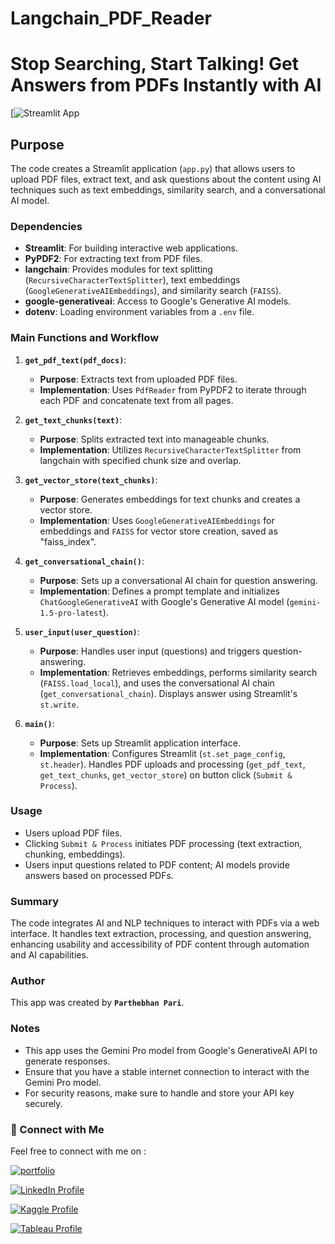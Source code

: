 # **Langchain_PDF_Reader**

# **Stop Searching, Start Talking! Get Answers from PDFs Instantly with AI**

[![Streamlit App](https://langchainragpdfreaderappfaiss-myfsbfmgvenjnyczran4ch.streamlit.app/)

## Purpose

The code creates a Streamlit application (`app.py`) that allows users to upload PDF files, extract text, and ask questions about the content using AI techniques such as text embeddings, similarity search, and a conversational AI model.

### Dependencies

- **Streamlit**: For building interactive web applications.
- **PyPDF2**: For extracting text from PDF files.
- **langchain**: Provides modules for text splitting (`RecursiveCharacterTextSplitter`), text embeddings (`GoogleGenerativeAIEmbeddings`), and similarity search (`FAISS`).
- **google-generativeai**: Access to Google's Generative AI models.
- **dotenv**: Loading environment variables from a `.env` file.

### Main Functions and Workflow

1. **`get_pdf_text(pdf_docs)`**:
   - **Purpose**: Extracts text from uploaded PDF files.
   - **Implementation**: Uses `PdfReader` from PyPDF2 to iterate through each PDF and concatenate text from all pages.

2. **`get_text_chunks(text)`**:
   - **Purpose**: Splits extracted text into manageable chunks.
   - **Implementation**: Utilizes `RecursiveCharacterTextSplitter` from langchain with specified chunk size and overlap.

3. **`get_vector_store(text_chunks)`**:
   - **Purpose**: Generates embeddings for text chunks and creates a vector store.
   - **Implementation**: Uses `GoogleGenerativeAIEmbeddings` for embeddings and `FAISS` for vector store creation, saved as "faiss_index".

4. **`get_conversational_chain()`**:
   - **Purpose**: Sets up a conversational AI chain for question answering.
   - **Implementation**: Defines a prompt template and initializes `ChatGoogleGenerativeAI` with Google's Generative AI model (`gemini-1.5-pro-latest`).

5. **`user_input(user_question)`**:
   - **Purpose**: Handles user input (questions) and triggers question-answering.
   - **Implementation**: Retrieves embeddings, performs similarity search (`FAISS.load_local`), and uses the conversational AI chain (`get_conversational_chain`). Displays answer using Streamlit's `st.write`.

6. **`main()`**:
   - **Purpose**: Sets up Streamlit application interface.
   - **Implementation**: Configures Streamlit (`st.set_page_config`, `st.header`). Handles PDF uploads and processing (`get_pdf_text`, `get_text_chunks`, `get_vector_store`) on button click (`Submit & Process`).

### Usage

- Users upload PDF files.
- Clicking `Submit & Process` initiates PDF processing (text extraction, chunking, embeddings).
- Users input questions related to PDF content; AI models provide answers based on processed PDFs.

### Summary

The code integrates AI and NLP techniques to interact with PDFs via a web interface. It handles text extraction, processing, and question answering, enhancing usability and accessibility of PDF content through automation and AI capabilities.


### Author

This app was created by **`Parthebhan Pari`**.

### Notes

- This app uses the Gemini Pro model from Google's GenerativeAI API to generate responses.
- Ensure that you have a stable internet connection to interact with the Gemini Pro model.
- For security reasons, make sure to handle and store your API key securely.


### **🔗 Connect with Me**

Feel free to connect with me on :

[![portfolio](https://img.shields.io/badge/my_portfolio-000?style=for-the-badge&logo=ko-fi&logoColor=white)](https://parthebhan143.wixsite.com/datainsights)

[![LinkedIn Profile](https://img.shields.io/badge/LinkedIn_Profile-000?style=for-the-badge&logo=linkedin&logoColor=white)](https://www.linkedin.com/in/parthebhan)

[![Kaggle Profile](https://img.shields.io/badge/Kaggle_Profile-000?style=for-the-badge&logo=kaggle&logoColor=white)](https://www.kaggle.com/parthebhan)

[![Tableau Profile](https://img.shields.io/badge/Tableau_Profile-000?style=for-the-badge&logo=tableau&logoColor=white)](https://public.tableau.com/app/profile/parthebhan.pari/vizzes)
